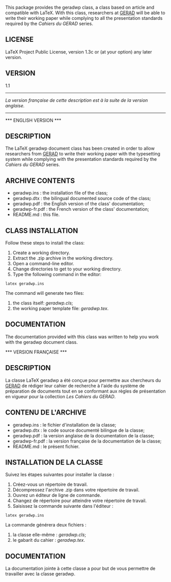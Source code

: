 This package provides the geradwp class, a class based on article
and compatible with LaTeX. With this class, researchers
at [GERAD](https://www.gerad.ca/fr) will be able to write their working paper
while complying to all the presentation standards required by the
_Cahiers du GERAD_ series.

## LICENSE

LaTeX Project Public License, version 1.3c or (at your option) any
later version.

## VERSION

1.1

******************************************************************
_La version française de cette description est à la suite de la
version anglaise._
******************************************************************

*** ENGLISH VERSION ***

## DESCRIPTION

The LaTeX geradwp document class has been created in order to
allow researchers from [GERAD](https://www.gerad.ca/fr) to write their working
paper with the typesetting system while complying with the
presentation standards required by the _Cahiers du GERAD_ series.

## ARCHIVE CONTENTS

- geradwp.ins : the installation file of the class;
- geradwp.dtx : the bilingual documented source code of the class;
- geradwp.pdf : the English version of the class' documentation;
- geradwp-fr.pdf : the French version of the class' documentation;
- README.md : this file.

## CLASS INSTALLATION

Follow these steps to install the class:
1. Create a working directory.
2. Extract the .zip archive in the working directory.
3. Open a command-line editor.
4. Change directories to get to your working directory.
5. Type the following command in the editor:

```
latex geradwp.ins
```
		
The command will generate two files:

1. the class itself: *geradwp.cls*;	
2. the working paper template file: *geradwp.tex*.
	
## DOCUMENTATION

The documentation provided with this class was written to help you
work with the geradwp document class.

*** VERSION FRANÇAISE ***

## DESCRIPTION

La classe LaTeX geradwp a été conçue pour permettre aux chercheurs
du [GERAD](https://www.gerad.ca/fr) de rédiger leur cahier de recherche à l'aide du système
de préparation de documents tout en se conformant aux règles de
présentation en vigueur pour la collection _Les Cahiers du GERAD_.
## CONTENU DE L'ARCHIVE

- geradwp.ins : le fichier d'installation de la classe;
- geradwp.dtx : le code source documenté bilingue de la classe;
- geradwp.pdf : la version anglaise de la documentation de la classe;
- geradwp-fr.pdf : la version française de la documentation de la classe;
- README.md : le présent fichier.

## INSTALLATION DE LA CLASSE

Suivez les étapes suivantes pour installer la classe :
1. Créez-vous un répertoire de travail.
2. Décompressez l'archive .zip dans votre répertoire de travail.
3. Ouvrez un éditeur de ligne de commande.
4. Changez de répertoire pour atteindre votre répertoire de travail.
5. Saisissez la commande suivante dans l'éditeur :

```
latex geradwp.ins
```
	
La commande générera deux fichiers :

1. la classe elle-même : *geradwp.cls*;
2. le gabarit du cahier : *geradwp.tex*.
	
## DOCUMENTATION

La documentation jointe à cette classe a pour but de vous permettre
de travailler avec la classe geradwp.